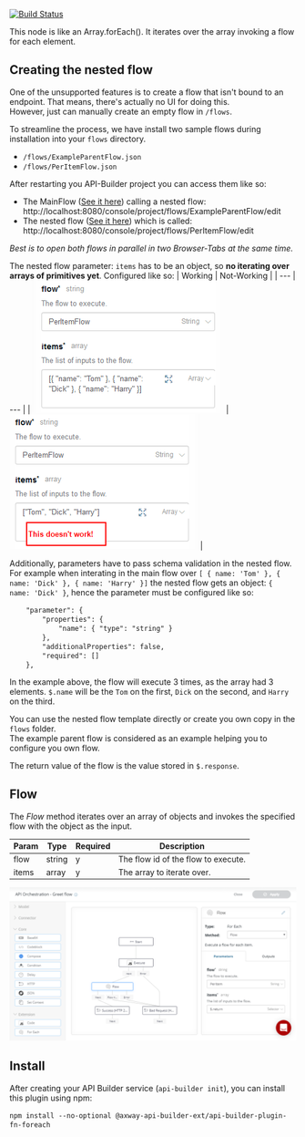 [![Build Status](https://github.com/Axway-API-Builder-Ext/api-builder-extras/workflows/Foreach%20Flow-Node%20Tests/badge.svg)](https://github.com/Axway-API-Builder-Ext/api-builder-extras/actions?query=XML+Flow)

This node is like an Array.forEach(). It iterates over the array invoking a flow for each element.

## Creating the nested flow
One of the unsupported features is to create a flow that isn't bound to an endpoint.
That means, there's actually no UI for doing this.  
However, just can manually create an empty flow in `/flows`.

To streamline the process, we have install two sample flows
during installation into your `flows` directory.
- `/flows/ExampleParentFlow.json`
- `/flows/PerItemFlow.json`

After restarting you API-Builder project you can access them like so:
- The MainFlow ([See it here][example-parent-flow]) calling a nested flow:  
http://localhost:8080/console/project/flows/ExampleParentFlow/edit  
- The nested flow ([See it here][example-nested-flow]) which is called:  
http://localhost:8080/console/project/flows/PerItemFlow/edit  

_Best is to open both flows in parallel in two Browser-Tabs at the same time._

The nested flow parameter: `items` has to be an object, so __no iterating over arrays of primitives yet__. Configured like so:
| Working | Not-Working | 
| --- | --- |
| ![Correct items parameter][items-parameter] | ![Wrong items parameter][wrong-items-parameter]|  

Additionally, parameters have to pass schema validation in the nested flow.
For example when interating in the main flow over `[ { name: 'Tom' }, { name: 'Dick' }, { name: 'Harry' }]`
the nested flow gets an object: `{ name: 'Dick' }`, hence the parameter must be configured like so:   

```
	"parameter": {
		"properties": {
		    "name": { "type": "string" }
		},
		"additionalProperties": false,
		"required": []
	},
```

In the example above, the flow will execute 3 times, as the array had 3 elements.
`$.name` will be the `Tom` on the first, `Dick` on the second, and `Harry` on the third.

You can use the nested flow template directly or create you own copy in the `flows` folder.  
The example parent flow is considered as an example helping you to configure you own flow.  

The return value of the flow is the value stored in `$.response`.

## Flow

The _Flow_ method iterates over an array of objects and invokes the specified flow with the object as the input.

| Param | Type | Required | Description |
| --- | --- | --- | --- |
| flow | string | y | The flow id of the flow to execute. |
| items | array | y | The array to iterate over. |

![For each flow][flow-editor]

## Install

After creating your API Builder service (`api-builder init`), you can install this plugin using npm:

```
npm install --no-optional @axway-api-builder-ext/api-builder-plugin-fn-foreach
```

[flow-editor]: imgs/foreachFlow.png
[items-parameter]: imgs/items_parameter.png
[wrong-items-parameter]: imgs/wrong_items_parameter.png
[example-parent-flow]: imgs/ExampleParentFlow.png
[example-nested-flow]: imgs/ExampleNestedFlow.png
